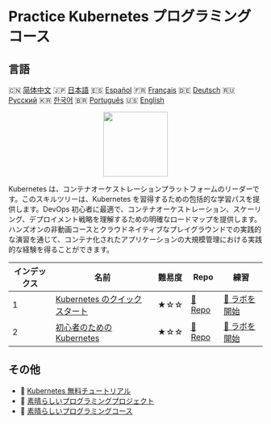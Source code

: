 # Practice Kubernetes プログラミングコース

## 言語

🇨🇳 [简体中文](README_zh.md) 🇯🇵 [日本語](README_ja.md) 🇪🇸 [Español](README_es.md) 🇫🇷 [Français](README_fr.md) 🇩🇪 [Deutsch](README_de.md) 🇷🇺 [Русский](README_ru.md) 🇰🇷 [한국어](README_ko.md) 🇧🇷 [Português](README_pt.md) 🇺🇸 [English](README.md) 

<div align="center">
<img width="128px" src="https://file.labex.io/path/RTAa3OE96ESn.png">
</div>

Kubernetes は、コンテナオーケストレーションプラットフォームのリーダーです。このスキルツリーは、Kubernetes を習得するための包括的な学習パスを提供します。DevOps 初心者に最適で、コンテナオーケストレーション、スケーリング、デプロイメント戦略を理解するための明確なロードマップを提供します。ハンズオンの非動画コースとクラウドネイティブなプレイグラウンドでの実践的な演習を通じて、コンテナ化されたアプリケーションの大規模管理における実践的な経験を得ることができます。

|   インデックス | 名前                                                                                     | 難易度   | Repo                                                                 | 練習                                                                     |
|----------------|------------------------------------------------------------------------------------------|----------|----------------------------------------------------------------------|--------------------------------------------------------------------------|
|              1 | [Kubernetes のクイックスタート](https://labex.io/ja/courses/quick-start-with-kubernetes) | ★☆☆      | [🔗 Repo](https://github.com/labex-labs/quick-start-with-kubernetes) | [🚀 ラボを開始](https://labex.io/ja/courses/quick-start-with-kubernetes) |
|              2 | [初心者のための Kubernetes](https://labex.io/ja/courses/kubernetes-for-noobs)            | ★☆☆      | [🔗 Repo](https://github.com/labex-labs/kubernetes-for-noobs)        | [🚀 ラボを開始](https://labex.io/ja/courses/kubernetes-for-noobs)        |

## その他

- 🔗 [Kubernetes 無料チュートリアル](https://github.com/labex-labs/kubernetes-free-tutorials)
- 🔗 [素晴らしいプログラミングプロジェクト](https://github.com/labex-labs/awesome-programming-projects)
- 🔗 [素晴らしいプログラミングコース](https://github.com/labex-labs/awesome-programming-courses)

